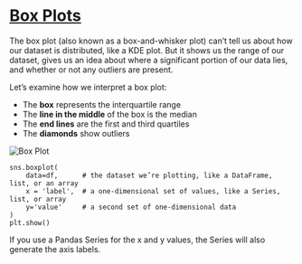 # [Box Plots](https://www.codecademy.com/paths/visualize-data-with-python/tracks/advanced-graphing-in-python/modules/seaborn-dvp/lessons/seaborn-distributions/exercises/box-plots-i)
The box plot (also known as a box-and-whisker plot) can’t tell us about how our dataset is distributed, like a KDE plot. But it shows us the range of our dataset, gives us an idea about where a significant portion of our data lies, and whether or not any outliers are present.

Let’s examine how we interpret a box plot:
* The **box** represents the interquartile range
* The **line in the middle** of the box is the median
* The **end lines** are the first and third quartiles
* The **diamonds** show outliers

![Box Plot](https://content.codecademy.com/courses/updated_images/box-plot-white_Updated_1.svg)

```
sns.boxplot(
    data=df,      # the dataset we’re plotting, like a DataFrame, list, or an array
    x = 'label',  # a one-dimensional set of values, like a Series, list, or array
    y='value'     # a second set of one-dimensional data
)
plt.show()
```

If you use a Pandas Series for the x and y values, the Series will also generate the axis labels. 
